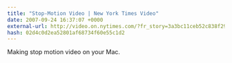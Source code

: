 ```yaml
---
title: "Stop-Motion Video | New York Times Video"
date: 2007-09-24 16:37:07 +0000
external-url: http://video.on.nytimes.com/?fr_story=3a3bc11ceb52c838f2992a07c517eb1bd5db77ab
hash: 02d4c0d2ea52801af68734f60e55c1d2
---
```


Making stop motion video on your Mac.
